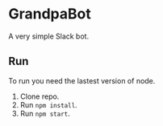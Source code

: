 # GrandpaBot
A very simple Slack bot.

## Run
To run you need the lastest version of node.

1. Clone repo.
2. Run `npm install`.
3. Run `npm start`.
